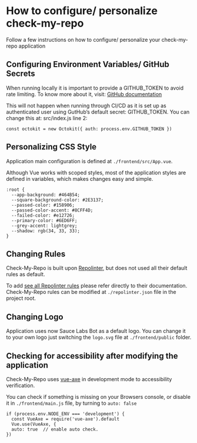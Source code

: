# How to configure/ personalize check-my-repo

Follow a few instructions on how to configure/ personalize your check-my-repo application

## Configuring Environment Variables/ GitHub Secrets

When running locally it is important to provide a GITHUB_TOKEN to avoid rate limiting. To know more about it, visit:  [GitHub documentation](https://docs.github.com/en/rest/overview/resources-in-the-rest-api#:~:text=When%20using%20the%20built%2Din,to%2060%20requests%20per%20hour.)

This will not happen when running through CI/CD as it is set up as authenticated user using GutHub’s default secret: GITHUB_TOKEN. You can change this at: src/index.js line 2:

```
const octokit = new Octokit({ auth: process.env.GITHUB_TOKEN })
```

## Personalizing CSS Style

Application main configuration is defined at `./frontend/src/App.vue`.

Although Vue works with scoped styles, most of the application styles are defined in variables, which makes changes easy and simple.

```
:root {
  --app-background: #464B54;
  --square-background-color: #2E3137;
  --passed-color: #158906;
  --passed-color-accent: #8CFF4D;
  --failed-color: #e12726;
  --primary-color: #6ED6FF;
  --grey-accent: lightgrey;
  --shadow: rgb(34, 33, 33);
}
```

## Changing Rules

Check-My-Repo is built upon [Repolinter](https://todogroup.github.io/repolinter/), but does not used all their default rules as default.

To add [see all Repolinter rules](https://github.com/todogroup/repolinter/blob/master/rulesets/default.json) please refer directly to their documentation. Check-My-Repo rules can be modified at `./repolinter.json` file in the project root.

## Changing Logo

Application uses now Sauce Labs Bot as a default logo. You can change it to your own logo just switching the `logo.svg`
file at `./frontend/public` folder.

## Checking for accessibility after modifying the application

Check-My-Repo uses [vue-axe](https://www.npmjs.com/package/vue-axe) in development mode to accessibility verification.

You can check if something is missing on your Browsers console, or disable it in `./frontend/main.js` file, by turning to `auto: false`

```
if (process.env.NODE_ENV === 'development') {
  const VueAxe = require('vue-axe').default
  Vue.use(VueAxe, {
  auto: true  // enable auto check.
})
```
